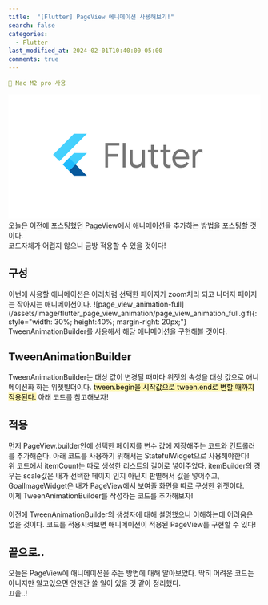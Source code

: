 ```yaml
---
title:  "[Flutter] PageView 에니메이션 사용해보기!"
search: false
categories: 
  - Flutter
last_modified_at: 2024-02-01T10:40:00-05:00
comments: true 
---
```

```yaml
📌 Mac M2 pro 사용
```
<!--
블럭 사용법
 ```yaml
```
!-->

<!-- 
[Ruby install](https://rubyinstaller.org/downloads/) 하이퍼 링크
![rubyinstaller](/assets/image/Jekll-minimal_mistakes/rubyinstaller.PNG) 이미지
<mark style='background-color: #fff5b1'>...</mark><br> 형광팬처리
--> 

![flutter-logo](/assets/image/Flutter_start/flutter-logo.png) 
  오늘은 이전에 포스팅했던 PageView에서 애니메이션을 추가하는 방법을 포스팅할 것이다.<br>
  코드자체가 어렵지 않으니 금방 적용할 수 있을 것이다!

<h2>구성</h2>
  이번에 사용할 애니메이션은 아래처럼 선택한 페이지가 zoom처리 되고 나머지 페이지는 작아지는 애니메이션이다.
 ![page_view_animation-full](/assets/image/flutter_page_view_animation/page_view_animation_full.gif){: style="width: 30%; height:40%; margin-right: 20px;"}<br>
 TweenAnimationBuilder를 사용해서 해당 애니메이션을 구현해볼 것이다.
  

<h2>TweenAnimationBuilder</h2>
  TweenAnimationBuilder는 대상 값이 변경될 때마다 위젯의 속성을 대상 값으로 애니메이션화 하는 위젯빌더이다. 
  <mark style='background-color: #fff5b1'>tween.begin을 시작값으로 tween.end로 변할 때까지 적용된다.</mark> 아래 코드를 참고해보자! 
  <script src="https://gist.github.com/heui-yong/2b8dfdf14d96bdf172d4f6671eb1ae0f.js"></script>

<h2>적용</h2>
  먼저 PageView.builder안에 선택한 페이지를 변수 값에 저장해주는 코드와 컨트롤러를 추가해준다. 아래 코드를 사용하기 위해서는 StatefulWidget으로 사용해야한다!
  <script src="https://gist.github.com/heui-yong/44af5fa2bb829623f2f95ab2d6fec530.js"></script><br>
  위 코드에서 itemCount는 따로 생성한 리스트의 길이로 넣어주었다. itemBuilder의 경우는 scale값은 내가 선택한 페이지 인지 아닌지 판별해서 값을 넣어주고, GoalImageWidget은 내가 PageView에서 보여줄 화면을 따로 구성한 위젯이다.<br>
  이제 TweenAnimationBuilder를 작성하는 코드를 추가해보자!<br><br>
  <script src="https://gist.github.com/heui-yong/5fdbe4c4af1060a626f78357f95bb72d.js"></script>
  이전에 TweenAnimationBuilder의 생성자에 대해 설명했으니 이해하는데 어려움은 없을 것이다. 코드를 적용시켜보면 애니메이션이 적용된 PageView를 구현할 수 있다!

  

<h2>끝으로..</h2>
  오늘은 PageView에 애니메이션을 주는 방법에 대해 알아보았다. 딱히 어려운 코드는 아니지만 알고있으면 언젠간 쓸 일이 있을 것 같아 정리했다.<br>
  끄읕..!


